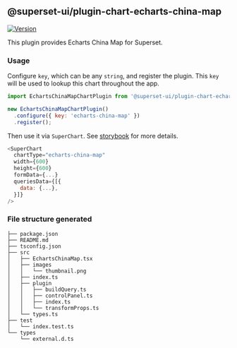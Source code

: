 ## @superset-ui/plugin-chart-echarts-china-map

[![Version](https://img.shields.io/npm/v/@superset-ui/plugin-chart-echarts-china-map.svg?style=flat-square)](https://www.npmjs.com/package/@superset-ui/plugin-chart-echarts-china-map)

This plugin provides Echarts China Map for Superset.

### Usage

Configure `key`, which can be any `string`, and register the plugin. This `key` will be used to lookup this chart throughout the app.

```js
import EchartsChinaMapChartPlugin from '@superset-ui/plugin-chart-echarts-china-map';

new EchartsChinaMapChartPlugin()
  .configure({ key: 'echarts-china-map' })
  .register();
```

Then use it via `SuperChart`. See [storybook](https://apache-superset.github.io/superset-ui/?selectedKind=plugin-chart-echarts-china-map) for more details.

```js
<SuperChart
  chartType="echarts-china-map"
  width={600}
  height={600}
  formData={...}
  queriesData={[{
    data: {...},
  }]}
/>
```

### File structure generated

```
├── package.json
├── README.md
├── tsconfig.json
├── src
│   ├── EchartsChinaMap.tsx
│   ├── images
│   │   └── thumbnail.png
│   ├── index.ts
│   ├── plugin
│   │   ├── buildQuery.ts
│   │   ├── controlPanel.ts
│   │   ├── index.ts
│   │   └── transformProps.ts
│   └── types.ts
├── test
│   └── index.test.ts
└── types
    └── external.d.ts
```
